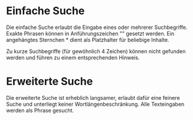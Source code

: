 # Einfache Suche #

Die einfache Suche erlaubt die Eingabe eines oder mehrerer Suchbegriffe. Exakte Phrasen können in Anführungszeichen "" gesetzt werden. Ein angehängtes Sternchen * dient als Platzhalter für beliebige Inhalte.

Zu kurze Suchbegriffe (für gewöhnlich 4 Zeichen) können nicht gefunden werden und führen zu einem entsprechenden Hinweis.

# Erweiterte Suche #

Die erweiterte Suche ist erheblich langsamer, erlaubt dafür eine feinere Suche und unterliegt keiner Wortlängenbeschränkung. Alle Texteingaben werden als Phrase gesucht.
